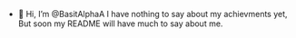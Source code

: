 - 👋 Hi, I’m @BasitAlphaA
I have nothing to say about my achievments yet, But soon my README will have much to say about me.



